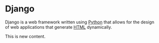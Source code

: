 # Django

Django is a web framework written using [Python](/wiki/Python) that allows for the design of web applications that generate [HTML](/wiki/HTML) dynamically.

This is new content.
